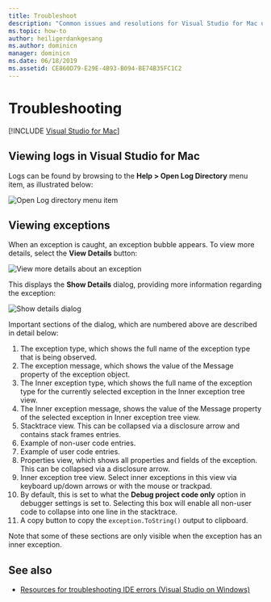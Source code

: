 ```yaml
---
title: Troubleshoot
description: "Common issues and resolutions for Visual Studio for Mac users."
ms.topic: how-to
author: heiligerdankgesang 
ms.author: dominicn
manager: dominicn
ms.date: 06/18/2019
ms.assetid: CE860D79-E29E-4B93-B094-BE74B35FC1C2
---
```

# Troubleshooting

 [!INCLUDE [Visual Studio for Mac](~/includes/applies-to-version/vs-mac-only.md)]

## Viewing logs in Visual Studio for Mac

Logs can be found by browsing to the **Help > Open Log Directory** menu item, as illustrated below:

![Open Log directory menu item](media/troubleshooting-image1.png)

## Viewing exceptions

When an exception is caught, an exception bubble appears. To view more details, select the **View Details** button:

![View more details about an exception](media/troubleshooting-image2.png)

This displays the **Show Details** dialog, providing more information regarding the exception:

![Show details dialog](media/troubleshooting-image3.png)

Important sections of the dialog, which are numbered above are described in detail below:

1. The exception type, which shows the full name of the exception type that is being observed.
2. The exception message, which shows the value of the Message property of the exception object.
3. The Inner exception type, which shows the full name of the exception type for the currently selected exception in the Inner exception tree view.
4. The Inner exception message, shows the value of the Message property of the selected exception in Inner exception tree view.
5. Stacktrace view. This can be collapsed via a disclosure arrow and contains stack frames entries.
6. Example of non-user code entries.
7. Example of user code entries.
8. Properties view, which shows all properties and fields of the exception. This can be collapsed via a disclosure arrow.
9. Inner exception tree view. Select inner exceptions in this view via keyboard up/down arrows or with the mouse or trackpad.
10. By default, this is set to what the **Debug project code only** option in debugger settings is set to. Selecting this box will enable all non-user code to collapse into one line in the stacktrace.
11. A copy button to copy the `exception.ToString()` output to clipboard.

Note that some of these sections are only visible when the exception has an inner exception.

## See also

- [Resources for troubleshooting IDE errors (Visual Studio on Windows)](/visualstudio/ide/reference/resources-for-troubleshooting-integrated-development-environment-errors)
